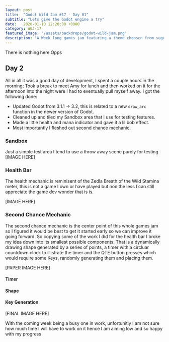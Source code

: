 ```yaml
---
layout: post
title:  "Godot Wild Jam #17 - Day 01"
subtitle: "Lets give the Godot engine a try"
date:   2020-01-10 12:20:00 +0000
category: WGJ-17
featured_image: '/assets/backdrops/godot-wild-jam.png'
description: 'A Week long games jam featuring a theme choosen from suggestions on the Godot Wild Jam Discord server with 3 random Wild cards to optionally include in your title.'
---
```


There is nothing here Opps 

## Day 2

All in all it was a good day of development, I spent a couple hours in the morning; Took a break to meet Amy for lunch and then worked on it for the afternoon into the night were I had to eventually pull myself away. I got the following done:

* Updated Godot from 3.1.1 -> 3.2, this is related to a new `draw_arc` function in the newer version of Godot.
* Cleaned up and tiled my Sandbox area that I use for testing features.
* Made a little health and mana indicator and gave it a lil bob effect.
* Most importantly I fleshed out second chance mechanic.

### Sandbox 
Just a simple test area I tend to use a throw away scene purely for testing
[IMAGE HERE]

### Health Bar
The health mechanic is reminisent of the Zedla Breath of the Wild Stamina meter, this is not a game I own or have played but non the less I can still appreciate the game dev wonder that is is.

[IMAGE HERE]

### Second Chance Mechanic
The second chance mechanic is the center point of this whole games jam so I figured it would be best to get it started early so we can improve it going forward. So copying some of the work I did for the health bar I broke my idea down into its smallest possible components. That is a dynamically drawing shape generated by a series of points, a timer with a circluar countdown clock to illistrate the timer and the QTE button presses which would require some Keys, randomly generating them and placing them.

[PAPER IMAGE HERE]

#### Timer

#### Shape

#### Key Generation

[FINAL IMAGE HERE]

With the coming week being a busy one in work, unfortunitly I am not sure how much time I will have to work on it hence I am aiming low and so happy with my progress